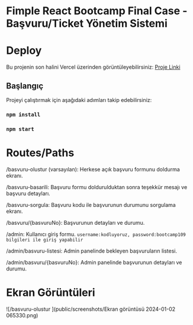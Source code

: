 # Fimple React Bootcamp Final Case - Başvuru/Ticket Yönetim Sistemi

# Deploy
Bu projenin son halini Vercel üzerinden görüntüleyebilirsiniz: [Proje Linki](https://baha-saracoglu-final-case-patika.vercel.app/basvuru-olustur)

## Başlangıç
Projeyi çalıştırmak için aşağıdaki adımları takip edebilirsiniz:
### `npm install`
### `npm start`

# Routes/Paths
/basvuru-olustur (varsayılan): Herkese açık başvuru formunu doldurma ekranı.

/basvuru-basarili: Başvuru formu doldurulduktan sonra teşekkür mesajı ve başvuru detayları.

/basvuru-sorgula: Başvuru kodu ile başvurunun durumunu sorgulama ekranı.

/basvuru/{basvuruNo}: Başvurunun detayları ve durumu.

/admin: Kullanıcı giriş formu. `username:kodluyoruz, password:bootcamp109 bilgileri ile giriş yapabilir`

/admin/basvuru-listesi: Admin panelinde bekleyen başvuruların listesi.

/admin/basvuru/{basvuruNo}: Admin panelinde başvurunun detayları ve durumu.

# Ekran Görüntüleri
![/basvuru-olustur ](public/screenshots/Ekran görüntüsü 2024-01-02 065330.png)
